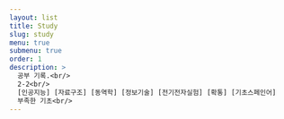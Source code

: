```yaml
---
layout: list
title: Study
slug: study
menu: true
submenu: true
order: 1
description: >
  공부 기록.<br/>
  2-2<br/>
  [인공지능] [자료구조] [동역학] [정보기술] [전기전자실험] [확통] [기초스페인어]
  부족한 기초<br/>
---
```

